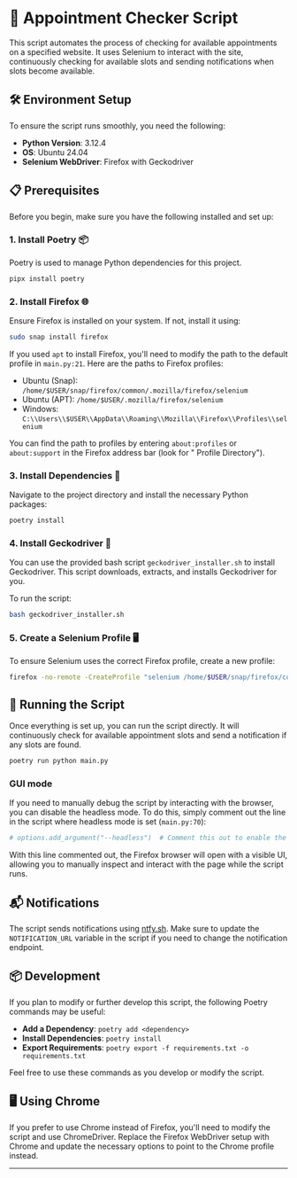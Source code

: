 # 🚀 Appointment Checker Script

This script automates the process of checking for available appointments on a specified website. It uses Selenium to
interact with the site, continuously checking for available slots and sending notifications when slots become available.

## 🛠️ Environment Setup

To ensure the script runs smoothly, you need the following:

- **Python Version**: 3.12.4
- **OS**: Ubuntu 24.04
- **Selenium WebDriver**: Firefox with Geckodriver

## 📋 Prerequisites

Before you begin, make sure you have the following installed and set up:

### 1. **Install Poetry** 📦

Poetry is used to manage Python dependencies for this project.

```bash
pipx install poetry
```

### 2. **Install Firefox** 🌐

Ensure Firefox is installed on your system. If not, install it using:

```bash
sudo snap install firefox
```

If you used `apt` to install Firefox, you'll need to modify the path to the default profile in `main.py:21`. Here are
the paths to Firefox profiles:

- Ubuntu (Snap): `/home/$USER/snap/firefox/common/.mozilla/firefox/selenium`
- Ubuntu (APT): `/home/$USER/.mozilla/firefox/selenium`
- Windows: `C:\\Users\\$USER\\AppData\\Roaming\\Mozilla\\Firefox\\Profiles\\selenium`

You can find the path to profiles by entering `about:profiles` or `about:support` in the Firefox address bar (look for "
Profile Directory").

### 3. **Install Dependencies** 📂

Navigate to the project directory and install the necessary Python packages:

```bash
poetry install
```

### 4. **Install Geckodriver** 🧩

You can use the provided bash script `geckodriver_installer.sh` to install Geckodriver. This script downloads, extracts,
and installs Geckodriver for you.

To run the script:

```bash
bash geckodriver_installer.sh
```

### 5. **Create a Selenium Profile** 🖥️

To ensure Selenium uses the correct Firefox profile, create a new profile:

```bash
firefox -no-remote -CreateProfile "selenium /home/$USER/snap/firefox/common/.mozilla/firefox/selenium"
```

## 🚀 Running the Script

Once everything is set up, you can run the script directly. It will continuously check for available appointment slots
and send a notification if any slots are found.

```bash
poetry run python main.py
```

### GUI mode

If you need to manually debug the script by interacting with the browser, you can disable the headless mode. To do this,
simply comment out the line in the script where headless mode is set (`main.py:70`):

```python
# options.add_argument("--headless")  # Comment this out to enable the browser UI for debugging
```

With this line commented out, the Firefox browser will open with a visible UI, allowing you to manually inspect and
interact with the page while the script runs.

## 📬 Notifications

The script sends notifications using [ntfy.sh](https://ntfy.sh/). Make sure to update the `NOTIFICATION_URL` variable in
the script if you need to change the notification endpoint.

## 📦 Development

If you plan to modify or further develop this script, the following Poetry commands may be useful:

- **Add a Dependency**: `poetry add <dependency>`
- **Install Dependencies**: `poetry install`
- **Export Requirements**: `poetry export -f requirements.txt -o requirements.txt`

Feel free to use these commands as you develop or modify the script.

## 🖥️ Using Chrome

If you prefer to use Chrome instead of Firefox, you'll need to modify the script and use ChromeDriver. Replace the
Firefox WebDriver setup with Chrome and update the necessary options to point to the Chrome profile instead.

---
